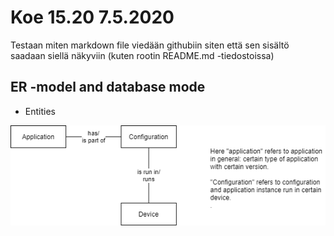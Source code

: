 # Koe 15.20 7.5.2020

Testaan miten markdown file viedään githubiin siten että sen sisältö saadaan siellä näkyviin (kuten rootin README.md -tiedostoissa)

##  ER -model and database mode
- Entities

![Entity](Entity-level.png)
